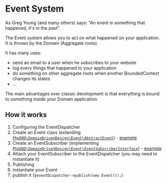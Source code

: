 # Event System

As Greg Young (and many others) says: "An event is something that happened, it's in the past".

The Event system allows you to act on what happened on your application.  
It is thrown by the Domain (Aggregate roots).
 
It has many uses:
* send an email to a user when he subscribes to your website
* log every things that happened to your application
* do something on other aggregate roots when another BoundedContext changes its states
* ...

The main advantages over classic development is that everything is bound to something inside your Domain application.  


## How it works

1. Configuring the EventDispatcher
  1. Create an Event class (extending [`PhpDDD\DomainDrivenDesign\Event\AbstractEvent`](/src/Event/AbstractEvent.php)) - [example](/tests/Event/Sample/TestEvent.php)
  2. Create an EventSubscriber (implementing [`PhpDDD\DomainDrivenDesign\Event\EventSubscriberInterface`](/src/Event/EventSubscriberInterface.php)) - [example](/tests/Event/Sample/TestEventSubscriber.php)
  3. Attach your EventSubscriber to the EventDispatcher (you may need to instantiate it)
2. Publishing
  1. instantiate your Event
  2. publish it (`$eventDispatcher->publish(new Event());`)

